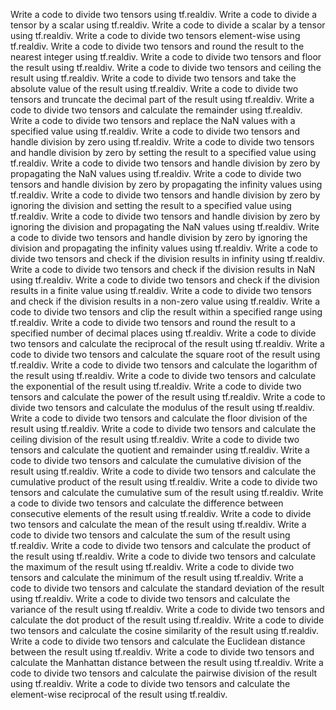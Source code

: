 Write a code to divide two tensors using tf.realdiv.
Write a code to divide a tensor by a scalar using tf.realdiv.
Write a code to divide a scalar by a tensor using tf.realdiv.
Write a code to divide two tensors element-wise using tf.realdiv.
Write a code to divide two tensors and round the result to the nearest integer using tf.realdiv.
Write a code to divide two tensors and floor the result using tf.realdiv.
Write a code to divide two tensors and ceiling the result using tf.realdiv.
Write a code to divide two tensors and take the absolute value of the result using tf.realdiv.
Write a code to divide two tensors and truncate the decimal part of the result using tf.realdiv.
Write a code to divide two tensors and calculate the remainder using tf.realdiv.
Write a code to divide two tensors and replace the NaN values with a specified value using tf.realdiv.
Write a code to divide two tensors and handle division by zero using tf.realdiv.
Write a code to divide two tensors and handle division by zero by setting the result to a specified value using tf.realdiv.
Write a code to divide two tensors and handle division by zero by propagating the NaN values using tf.realdiv.
Write a code to divide two tensors and handle division by zero by propagating the infinity values using tf.realdiv.
Write a code to divide two tensors and handle division by zero by ignoring the division and setting the result to a specified value using tf.realdiv.
Write a code to divide two tensors and handle division by zero by ignoring the division and propagating the NaN values using tf.realdiv.
Write a code to divide two tensors and handle division by zero by ignoring the division and propagating the infinity values using tf.realdiv.
Write a code to divide two tensors and check if the division results in infinity using tf.realdiv.
Write a code to divide two tensors and check if the division results in NaN using tf.realdiv.
Write a code to divide two tensors and check if the division results in a finite value using tf.realdiv.
Write a code to divide two tensors and check if the division results in a non-zero value using tf.realdiv.
Write a code to divide two tensors and clip the result within a specified range using tf.realdiv.
Write a code to divide two tensors and round the result to a specified number of decimal places using tf.realdiv.
Write a code to divide two tensors and calculate the reciprocal of the result using tf.realdiv.
Write a code to divide two tensors and calculate the square root of the result using tf.realdiv.
Write a code to divide two tensors and calculate the logarithm of the result using tf.realdiv.
Write a code to divide two tensors and calculate the exponential of the result using tf.realdiv.
Write a code to divide two tensors and calculate the power of the result using tf.realdiv.
Write a code to divide two tensors and calculate the modulus of the result using tf.realdiv.
Write a code to divide two tensors and calculate the floor division of the result using tf.realdiv.
Write a code to divide two tensors and calculate the ceiling division of the result using tf.realdiv.
Write a code to divide two tensors and calculate the quotient and remainder using tf.realdiv.
Write a code to divide two tensors and calculate the cumulative division of the result using tf.realdiv.
Write a code to divide two tensors and calculate the cumulative product of the result using tf.realdiv.
Write a code to divide two tensors and calculate the cumulative sum of the result using tf.realdiv.
Write a code to divide two tensors and calculate the difference between consecutive elements of the result using tf.realdiv.
Write a code to divide two tensors and calculate the mean of the result using tf.realdiv.
Write a code to divide two tensors and calculate the sum of the result using tf.realdiv.
Write a code to divide two tensors and calculate the product of the result using tf.realdiv.
Write a code to divide two tensors and calculate the maximum of the result using tf.realdiv.
Write a code to divide two tensors and calculate the minimum of the result using tf.realdiv.
Write a code to divide two tensors and calculate the standard deviation of the result using tf.realdiv.
Write a code to divide two tensors and calculate the variance of the result using tf.realdiv.
Write a code to divide two tensors and calculate the dot product of the result using tf.realdiv.
Write a code to divide two tensors and calculate the cosine similarity of the result using tf.realdiv.
Write a code to divide two tensors and calculate the Euclidean distance between the result using tf.realdiv.
Write a code to divide two tensors and calculate the Manhattan distance between the result using tf.realdiv.
Write a code to divide two tensors and calculate the pairwise division of the result using tf.realdiv.
Write a code to divide two tensors and calculate the element-wise reciprocal of the result using tf.realdiv.